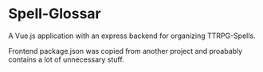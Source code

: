 # Spell-Glossar

A Vue.js application with an express backend for organizing TTRPG-Spells.

Frontend package.json was copied from another project and proabably contains a lot of unnecessary stuff.